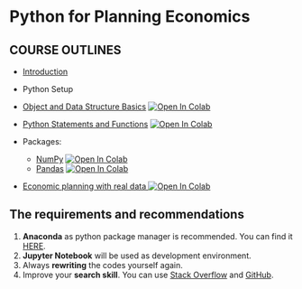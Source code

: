 # Python for Planning Economics

## COURSE OUTLINES

- [Introduction](https://github.com/saeed-saffari/Python-for-Economics-fall-2021/blob/main/Planning%20Economics/Python%20for%20Economics%20-%20Introduction%20-%20ATU%20-%20fall%202021.pdf)
- Python Setup
- [Object and Data Structure Basics](https://github.com/saeed-saffari/Python-for-Economics-fall-2021/blob/main/Planning%20Economics/01%20-%20basic%20python.ipynb) [![Open In Colab](https://colab.research.google.com/assets/colab-badge.svg)](https://colab.research.google.com/github/saeed-saffari/Python-for-Economics-fall-2021/blob/main/Planning%20Economics/01%20-%20basic%20python.ipynb)

- [Python Statements and Functions]() [![Open In Colab](https://colab.research.google.com/assets/colab-badge.svg)]()

- Packages:
  - [NumPy]() [![Open In Colab](https://colab.research.google.com/assets/colab-badge.svg)]()
  - [Pandas]() [![Open In Colab](https://colab.research.google.com/assets/colab-badge.svg)]()
- [Economic planning with real data ]()[![Open In Colab](https://colab.research.google.com/assets/colab-badge.svg)]()


## The requirements and recommendations

1. **Anaconda** as python package manager is recommended. You can find it [HERE](https://www.anaconda.com/products/individual).
2. **Jupyter Notebook** will be used as development environment.
3. Always **rewriting** the codes yourself again.
4. Improve your **search skill**. You can use [Stack Overflow](https://stackoverflow.com/) and [GitHub](https://github.com/).
